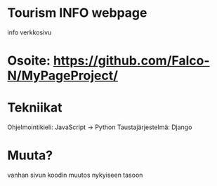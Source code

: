 # Tourism INFO webpage
info verkkosivu
# Osoite: https://github.com/Falco-N/MyPageProject/
# Tekniikat
Ohjelmointikieli: JavaScript -> Python
Taustajärjestelmä: Django
# Muuta?
vanhan sivun koodin muutos nykyiseen tasoon
